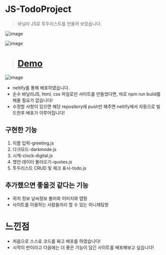 # JS-TodoProject

> 바닐라 JS로 투두리스트를 만들어 보았습니다.

![image](https://user-images.githubusercontent.com/76837780/186299992-553c74e5-f2ce-4426-a5fe-7c346e74414c.png)


![image](https://user-images.githubusercontent.com/76837780/186300056-18c068c8-ff50-4704-a1d8-a79b156decf9.png)

> # [Demo](https://todo-for-everyone.netlify.app)

![image](https://user-images.githubusercontent.com/76837780/186557424-ef0b5cd6-6c62-44c6-8e2a-1a8a9747c0db.png)

- neltify를 통해 배포하였습니다.
- 순수 바닐라JS, html, css 파일로만 사이트를 만들었다면, 따로 npm run build를 해줄 필요가 없습니다!
- 수정할 사항이 있으면 해당 repository에 push만 해주면 neltify에서 자동으로 빌드한후 배포가 이루어집니다! 

## 구현한 기능

1. 이름 입력-greeting.js
1. 다크모드-darkmode.js
2. 시계-clock-digital.js
3. 명언 데이터 불러오기-quotes.js
4. 투두리스트 CRUD 및 체크 표시-todo.js

## 추가했으면 좋을것 같다는 기능

- 위치 정보 날씨정보 불러와 이미지와 맵핑
- 사이트를 이용하는 사람들끼리 할 수 있는 미니채팅방 

# 느낀점

- 처음으로 스스로 코드를 짜고 배포를 하였습니다! 
- 시작이 반이라고 다음에는 더 좋은 기능이 담긴 사이트를 배포해보고 싶습니다!
